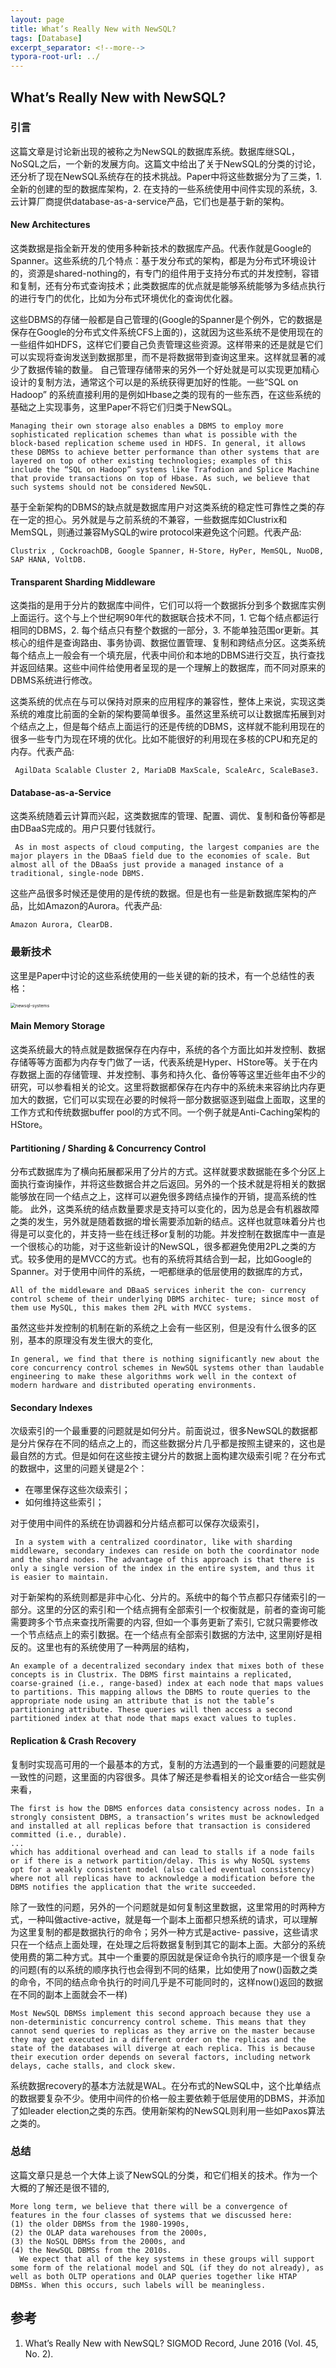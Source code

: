 ```yaml
---
layout: page
title: What’s Really New with NewSQL?
tags: [Database]
excerpt_separator: <!--more-->
typora-root-url: ../
---
```


## What’s Really New with NewSQL?

### 引言

  这篇文章是讨论新出现的被称之为NewSQL的数据库系统。数据库继SQL，NoSQL之后，一个新的发展方向。这篇文中给出了关于NewSQL的分类的讨论，还分析了现在NewSQL系统存在的技术挑战。Paper中将这些数据分为了三类，1. 全新的创建的型的数据库架构，2. 在支持的一些系统使用中间件实现的系统，3.  云计算厂商提供database-as-a-service产品，它们也是基于新的架构。

####  New Architectures 

   这类数据是指全新开发的使用多种新技术的数据库产品。代表作就是Google的Spanner。这些系统的几个特点：基于发分布式的架构，都是为分布式环境设计的，资源是shared-nothing的，有专门的组件用于支持分布式的并发控制，容错和复制，还有分布式查询技术；此类数据库的优点就是能够系统能够为多结点执行的进行专门的优化，比如为分布式环境优化的查询优化器。

  这些DBMS的存储一般都是自己管理的(Google的Spanner是个例外，它的数据是保存在Google的分布式文件系统CFS上面的)，这就因为这些系统不是使用现在的一些组件如HDFS，这样它们要自己负责管理这些资源。这样带来的还是就是它们可以实现将查询发送到数据那里，而不是将数据带到查询这里来。这样就显著的减少了数据传输的数量。 自己管理存储带来的另外一个好处就是可以实现更加精心设计的复制方法，通常这个可以是的系统获得更加好的性能。一些“SQL on Hadoop” 的系统直接利用的是例如Hbase之类的现有的一些东西，在这些系统的基础之上实现事务，这里Paper不将它们归类于NewSQL。

```
Managing their own storage also enables a DBMS to employ more sophisticated replication schemes than what is possible with the block-based replication scheme used in HDFS. In general, it allows these DBMSs to achieve better performance than other systems that are layered on top of other existing technologies; examples of this include the “SQL on Hadoop” systems like Trafodion and Splice Machine that provide transactions on top of Hbase. As such, we believe that such systems should not be considered NewSQL.
```

 基于全新架构的DBMS的缺点就是数据库用户对这类系统的稳定性可靠性之类的存在一定的担心。另外就是与之前系统的不兼容，一些数据库如Clustrix和MemSQL，则通过兼容MySQL的wire protocol来避免这个问题。代表产品:

```
Clustrix , CockroachDB, Google Spanner, H-Store, HyPer, MemSQL, NuoDB, SAP HANA, VoltDB.
```

#### Transparent Sharding Middleware 

  这类指的是用于分片的数据库中间件，它们可以将一个数据拆分到多个数据库实例上面运行。这个与上个世纪啊90年代的数据联合技术不同，1. 它每个结点都运行相同的DBMS，2. 每个结点只有整个数据的一部分，3. 不能单独范围or更新。其核心的组件是查询路由、事务协调、数据位置管理、复制和跨结点分区。这类系统每个结点上一般会有一个填充层，代表中间价和本地的DBMS进行交互，执行查找并返回结果。这些中间件给使用者呈现的是一个理解上的数据库，而不同对原来的DBMS系统进行修改。

  这类系统的优点在与可以保持对原来的应用程序的兼容性，整体上来说，实现这类系统的难度比前面的全新的架构要简单很多。虽然这里系统可以让数据库拓展到对个结点之上，但是每个结点上面运行的还是传统的DBMS，这样就不能利用现在的很多一些专门为现在环境的优化。比如不能很好的利用现在多核的CPU和充足的内存。代表产品:

```
 AgilData Scalable Cluster 2, MariaDB MaxScale, ScaleArc, ScaleBase3.
```

#### Database-as-a-Service 

 这类系统随着云计算而兴起，这类数据库的管理、配置、调优、复制和备份等都是由DBaaS完成的。用户只要付钱就行。

```
 As in most aspects of cloud computing, the largest companies are the major players in the DBaaS field due to the economies of scale. But almost all of the DBaaSs just provide a managed instance of a traditional, single-node DBMS.
```

 这些产品很多时候还是使用的是传统的数据。但是也有一些是新数据库架构的产品，比如Amazon的Aurora。代表产品:

```
Amazon Aurora, ClearDB.
```

### 最新技术

 这里是Paper中讨论的这些系统使用的一些关键的新的技术，有一个总结性的表格：

<img src="/assets/img/newsql-systems.png" alt="newsql-systems" style="zoom:50%;" />

#### Main Memory Storage 

  这类系统最大的特点就是数据保存在内存中，系统的各个方面比如并发控制、数据存储等等方面都为内存专门做了一话，代表系统是Hyper、HStore等。关于在内存数据上面的存储管理、并发控制、事务和持久化、备份等等这里近些年由不少的研究，可以参看相关的论文。这里将数据都保存在内存中的系统未来容纳比内存更加大的数据，它们可以实现在必要的时候将一部分数据驱逐到磁盘上面取，这里的工作方式和传统数据buffer pool的方式不同。一个例子就是Anti-Caching架构的HStore。

#### Partitioning / Sharding & Concurrency Control

  分布式数据库为了横向拓展都采用了分片的方式。这样就要求数据能在多个分区上面执行查询操作，并将这些数据合并之后返回。另外的一个技术就是将相关的数据能够放在同一个结点之上，这样可以避免很多跨结点操作的开销，提高系统的性能。 此外，这类系统的结点数量要求是支持可以变化的，因为总是会有机器故障之类的发生，另外就是随着数据的增长需要添加新的结点。这样也就意味着分片也得是可以变化的，并支持一些在线迁移or复制的功能。并发控制在数据库中一直是一个很核心的功能，对于这些新设计的NewSQL，很多都避免使用2PL之类的方式。较多使用的是MVCC的方式。也有的系统将其结合到一起，比如Google的Spanner。对于使用中间件的系统，一吧都继承的低层使用的数据库的方式，

```
All of the middleware and DBaaS services inherit the con- currency control scheme of their underlying DBMS architec- ture; since most of them use MySQL, this makes them 2PL with MVCC systems.
```

虽然这些并发控制的机制在新的系统之上会有一些区别，但是没有什么很多的区别，基本的原理没有发生很大的变化,

```
In general, we find that there is nothing significantly new about the core concurrency control schemes in NewSQL systems other than laudable engineering to make these algorithms work well in the context of modern hardware and distributed operating environments.
```

#### Secondary Indexes 

   次级索引的一个最重要的问题就是如何分片。前面说过，很多NewSQL的数据都是分片保存在不同的结点之上的，而这些数据分片几乎都是按照主键来的，这也是最自然的方式。但是如何在这些按主键分片的数据上面构建次级索引呢？在分布式的数据中，这里的问题关键是2个：

* 在哪里保存这些次级索引；
* 如何维持这些索引；

对于使用中间件的系统在协调器和分片结点都可以保存次级索引，

```
 In a system with a centralized coordinator, like with sharding middleware, secondary indexes can reside on both the coordinator node and the shard nodes. The advantage of this approach is that there is only a single version of the index in the entire system, and thus it is easier to maintain.
```

  对于新架构的系统则都是非中心化、分片的。系统中的每个节点都只存储索引的一部分。这里的分区的索引和一个结点拥有全部索引一个权衡就是，前者的查询可能需要跨多个节点来查找所需要的内容, 但如一个事务更新了索引, 它就只需要修改一个节点结点上的索引数据。在一个结点有全部索引数据的方法中,  这里刚好是相反的。这里也有的系统使用了一种两层的结构，

```
An example of a decentralized secondary index that mixes both of these concepts is in Clustrix. The DBMS first maintains a replicated, coarse-grained (i.e., range-based) index at each node that maps values to partitions. This mapping allows the DBMS to route queries to the appropriate node using an attribute that is not the table’s partitioning attribute. These queries will then access a second partitioned index at that node that maps exact values to tuples.
```

#### Replication & Crash Recovery 

 复制时实现高可用的一个最基本的方式，复制的方法遇到的一个最重要的问题就是一致性的问题，这里面的内容很多。具体了解还是参看相关的论文or结合一些实例来看，

```
The first is how the DBMS enforces data consistency across nodes. In a strongly consistent DBMS, a transaction’s writes must be acknowledged and installed at all replicas before that transaction is considered committed (i.e., durable).
... 
which has additional overhead and can lead to stalls if a node fails or if there is a network partition/delay. This is why NoSQL systems opt for a weakly consistent model (also called eventual consistency) where not all replicas have to acknowledge a modification before the DBMS notifies the application that the write succeeded.
```

  除了一致性的问题，另外的一个问题就是如何复制这里数据，这里常用的时两种方式，一种叫做active-active，就是每一个副本上面都只想系统的请求，可以理解为这里复制的都是数据执行的命令；另外一种方式是active- passive，这些请求只在一个结点上面处理，在处理之后将数据复制到其它的副本上面。大部分的系统使用费的第二种方式。其中一个重要的原因就是保证命令执行的顺序是一个很复杂的问题(有的以系统的顺序执行也会得到不同的结果，比如使用了now()函数之类的命令，不同的结点命令执行的时间几乎是不可能同时的，这样now()返回的数据在不同的副本上面就会不一样)

```
Most NewSQL DBMSs implement this second approach because they use a non-deterministic concurrency control scheme. This means that they cannot send queries to replicas as they arrive on the master because they may get executed in a different order on the replicas and the state of the databases will diverge at each replica. This is because their execution order depends on several factors, including network delays, cache stalls, and clock skew.
```

 系统数据recovery的基本方法就是WAL。在分布式的NewSQL中，这个比单结点的数据要复杂不少。使用中间件的价格一般主要依赖于低层使用的DBMS，并添加了如leader election之类的东西。使用新架构的NewSQL则利用一些如Paxos算法之类的。

### 总结

  这篇文章只是总一个大体上谈了NewSQL的分类，和它们相关的技术。作为一个大概的了解还是很不错的,

```
More long term, we believe that there will be a convergence of features in the four classes of systems that we discussed here: 
(1) the older DBMSs from the 1980-1990s, 
(2) the OLAP data warehouses from the 2000s, 
(3) the NoSQL DBMSs from the 2000s, and 
(4) the NewSQL DBMSs from the 2010s.
  We expect that all of the key systems in these groups will support some form of the relational model and SQL (if they do not already), as well as both OLTP operations and OLAP queries together like HTAP DBMSs. When this occurs, such labels will be meaningless.
```

## 参考

1. What’s Really New with NewSQL? SIGMOD Record, June 2016 (Vol. 45, No. 2).




